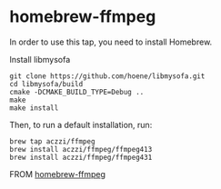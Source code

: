 # homebrew-ffmpeg

In order to use this tap, you need to install Homebrew.

Install libmysofa

```
git clone https://github.com/hoene/libmysofa.git
cd libmysofa/build
cmake -DCMAKE_BUILD_TYPE=Debug ..
make
make install
```

Then, to run a default installation, run:

```
brew tap aczzi/ffmpeg
brew install aczzi/ffmpeg/ffmpeg413
brew install aczzi/ffmpeg/ffmpeg431
```

FROM [homebrew-ffmpeg](https://github.com/homebrew-ffmpeg/homebrew-ffmpeg/)

